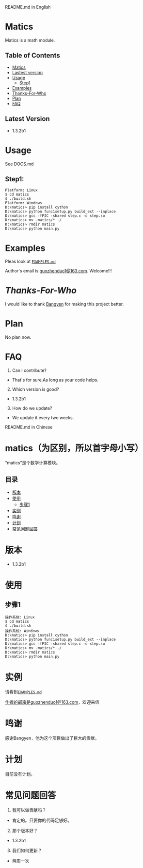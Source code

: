 README.md in English
# Matics
Matics is a math module.  

## Table of Contents
- [Matics](#Matics)
- [Lastest version](#Lastest-version)
- [Usage](#Usage)
  - [Step1](##Step1)
- [Examples](#Examples)
- [Thanks-For-Who](#Thanks-For-Who)
- [Plan](#Plan)
- [FAQ](#FAQ)

## Latest Version
- 1.3.2b1


# Usage
See DOCS.md

## Step1:
```
Platform: Linux
$ cd matics
$ ./build.sh
Platform: Windows
D:\matics> pip install cython 
D:\matics> python func1setup.py build_ext --inplace
D:\matics> gcc -fPIC -shared step.c -o step.so
D:\matics> mv .matics/* ./
D:\matics> rmdir matics
D:\matics> python main.py
```

# Examples
Pleas look at [`EXAMPLES.md`](https://github.com/guozhenduo/matics/blob/master/EXAMPLES.md)

Author's email is [guozhenduo1@163.com](mailto:guozhenduo1@163.com). Welcome!!!

# *Thanks-For-Who*
I would like to thank [Bangyen](https://github.com/bangyen) for making this project better.
# Plan
No plan now.
# **FAQ**

1. Can I contribute?

 - That's for sure.As long as your code helps.

2. Which version is good?

 - 1.3.2b1

3. How do we update?

 - We update it every two weeks.


README.md in Chinese

# matics（为区别，所以首字母小写）
“matics”是个数学计算模块。

## 目录
- [版本](#版本)
- [使用](#使用)
  - [步骤1](##步骤1)
- [实例](#实例)
- [鸣谢](#鸣谢)
- [计划](#计划)
- [常见问题回答](#常见问题回答)

# 版本
- 1.3.2b1


# 使用

## 步骤1
```
操作系统: Linux
$ cd matics
$ ./build.sh
操作系统: Windows
D:\matics> pip install cython 
D:\matics> python func1setup.py build_ext --inplace
D:\matics> gcc -fPIC -shared step.c -o step.so
D:\matics> mv .matics/* ./
D:\matics> rmdir matics
D:\matics> python main.py
``` 

 # 实例
请看到[`EXAMPLES.md`](https://github.com/guozhenduo/matics/blob/master/EXAMPLES.md)


作者的邮箱是guozhenduo1@163.com，欢迎来信

# 鸣谢
感谢Bangyen，他为这个项目做出了巨大的贡献。

# 计划
目前没有计划。

# 常见问题回答

1. 我可以做贡献吗？

 - 肯定的。只要你的代码足够好。

2. 那个版本好？

 - 1.3.2b1

3. 我们如何更新？

 - 两周一次
